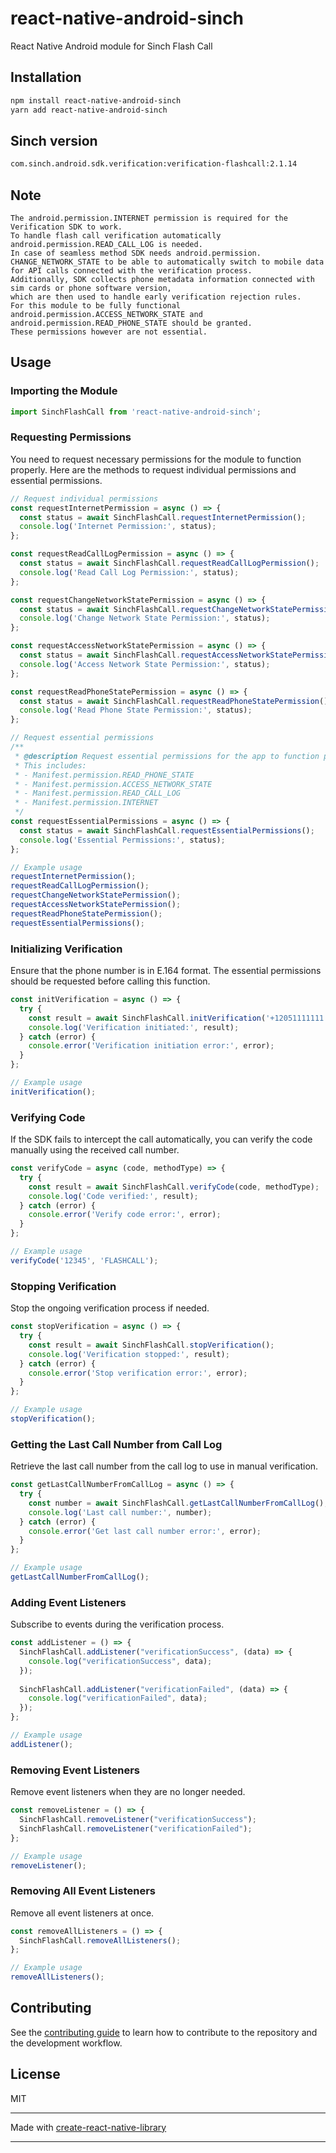 # react-native-android-sinch

React Native Android module for Sinch Flash Call

## Installation

```sh
npm install react-native-android-sinch
yarn add react-native-android-sinch
```

## Sinch version

```sh
com.sinch.android.sdk.verification:verification-flashcall:2.1.14
```

## Note

```
The android.permission.INTERNET permission is required for the Verification SDK to work. 
To handle flash call verification automatically android.permission.READ_CALL_LOG is needed.
In case of seamless method SDK needs android.permission.
CHANGE_NETWORK_STATE to be able to automatically switch to mobile data for API calls connected with the verification process. 
Additionally, SDK collects phone metadata information connected with sim cards or phone software version, 
which are then used to handle early verification rejection rules. 
For this module to be fully functional android.permission.ACCESS_NETWORK_STATE and android.permission.READ_PHONE_STATE should be granted. 
These permissions however are not essential.
```

## Usage

### Importing the Module

```js
import SinchFlashCall from 'react-native-android-sinch';
```

### Requesting Permissions

You need to request necessary permissions for the module to function properly. Here are the methods to request individual permissions and essential permissions.

```js
// Request individual permissions
const requestInternetPermission = async () => {
  const status = await SinchFlashCall.requestInternetPermission();
  console.log('Internet Permission:', status);
};

const requestReadCallLogPermission = async () => {
  const status = await SinchFlashCall.requestReadCallLogPermission();
  console.log('Read Call Log Permission:', status);
};

const requestChangeNetworkStatePermission = async () => {
  const status = await SinchFlashCall.requestChangeNetworkStatePermission();
  console.log('Change Network State Permission:', status);
};

const requestAccessNetworkStatePermission = async () => {
  const status = await SinchFlashCall.requestAccessNetworkStatePermission();
  console.log('Access Network State Permission:', status);
};

const requestReadPhoneStatePermission = async () => {
  const status = await SinchFlashCall.requestReadPhoneStatePermission();
  console.log('Read Phone State Permission:', status);
};

// Request essential permissions
/**
 * @description Request essential permissions for the app to function properly.
 * This includes:
 * - Manifest.permission.READ_PHONE_STATE
 * - Manifest.permission.ACCESS_NETWORK_STATE
 * - Manifest.permission.READ_CALL_LOG
 * - Manifest.permission.INTERNET
 */
const requestEssentialPermissions = async () => {
  const status = await SinchFlashCall.requestEssentialPermissions();
  console.log('Essential Permissions:', status);
};

// Example usage
requestInternetPermission();
requestReadCallLogPermission();
requestChangeNetworkStatePermission();
requestAccessNetworkStatePermission();
requestReadPhoneStatePermission();
requestEssentialPermissions();
```

### Initializing Verification

Ensure that the phone number is in E.164 format. The essential permissions should be requested before calling this function.

```js
const initVerification = async () => {
  try {
    const result = await SinchFlashCall.initVerification('+12051111111', 'appKeyValue', 'appSecret');
    console.log('Verification initiated:', result);
  } catch (error) {
    console.error('Verification initiation error:', error);
  }
};

// Example usage
initVerification();
```

### Verifying Code

If the SDK fails to intercept the call automatically, you can verify the code manually using the received call number.

```js
const verifyCode = async (code, methodType) => {
  try {
    const result = await SinchFlashCall.verifyCode(code, methodType);
    console.log('Code verified:', result);
  } catch (error) {
    console.error('Verify code error:', error);
  }
};

// Example usage
verifyCode('12345', 'FLASHCALL');
```

### Stopping Verification

Stop the ongoing verification process if needed.

```js
const stopVerification = async () => {
  try {
    const result = await SinchFlashCall.stopVerification();
    console.log('Verification stopped:', result);
  } catch (error) {
    console.error('Stop verification error:', error);
  }
};

// Example usage
stopVerification();
```

### Getting the Last Call Number from Call Log

Retrieve the last call number from the call log to use in manual verification.

```js
const getLastCallNumberFromCallLog = async () => {
  try {
    const number = await SinchFlashCall.getLastCallNumberFromCallLog();
    console.log('Last call number:', number);
  } catch (error) {
    console.error('Get last call number error:', error);
  }
};

// Example usage
getLastCallNumberFromCallLog();
```

### Adding Event Listeners

Subscribe to events during the verification process.

```js
const addListener = () => {
  SinchFlashCall.addListener("verificationSuccess", (data) => {
    console.log("verificationSuccess", data);
  });
  
  SinchFlashCall.addListener("verificationFailed", (data) => {
    console.log("verificationFailed", data);
  });
};

// Example usage
addListener();
```

### Removing Event Listeners

Remove event listeners when they are no longer needed.

```js
const removeListener = () => {
  SinchFlashCall.removeListener("verificationSuccess");
  SinchFlashCall.removeListener("verificationFailed");
};

// Example usage
removeListener();
```

### Removing All Event Listeners

Remove all event listeners at once.

```js
const removeAllListeners = () => {
  SinchFlashCall.removeAllListeners();
};

// Example usage
removeAllListeners();
```

## Contributing

See the [contributing guide](CONTRIBUTING.md) to learn how to contribute to the repository and the development workflow.

## License

MIT

---

Made with [create-react-native-library](https://github.com/callstack/react-native-builder-bob)

---
```

